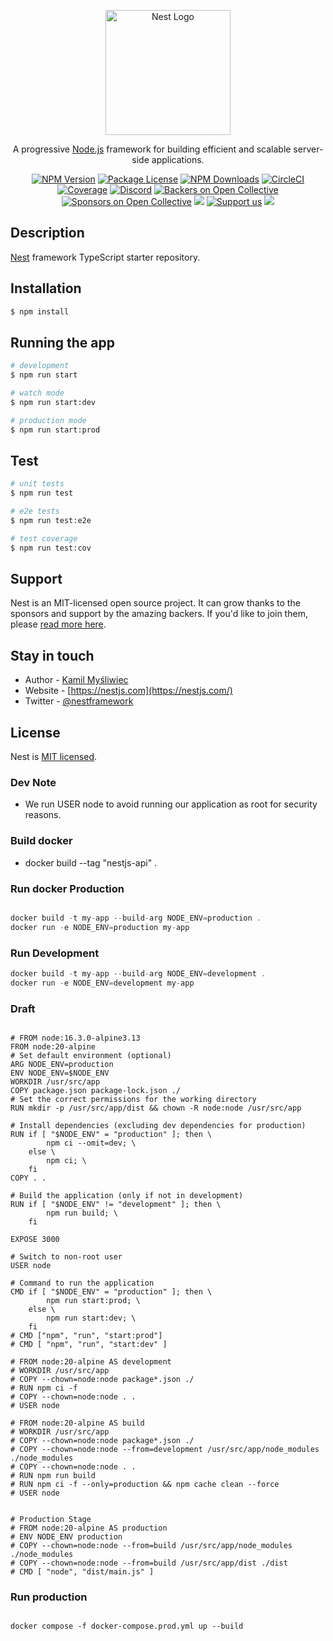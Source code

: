 <p align="center">
  <a href="http://nestjs.com/" target="blank"><img src="https://nestjs.com/img/logo-small.svg" width="200" alt="Nest Logo" /></a>
</p>

[circleci-image]: https://img.shields.io/circleci/build/github/nestjs/nest/master?token=abc123def456
[circleci-url]: https://circleci.com/gh/nestjs/nest

  <p align="center">A progressive <a href="http://nodejs.org" target="_blank">Node.js</a> framework for building efficient and scalable server-side applications.</p>
    <p align="center">
<a href="https://www.npmjs.com/~nestjscore" target="_blank"><img src="https://img.shields.io/npm/v/@nestjs/core.svg" alt="NPM Version" /></a>
<a href="https://www.npmjs.com/~nestjscore" target="_blank"><img src="https://img.shields.io/npm/l/@nestjs/core.svg" alt="Package License" /></a>
<a href="https://www.npmjs.com/~nestjscore" target="_blank"><img src="https://img.shields.io/npm/dm/@nestjs/common.svg" alt="NPM Downloads" /></a>
<a href="https://circleci.com/gh/nestjs/nest" target="_blank"><img src="https://img.shields.io/circleci/build/github/nestjs/nest/master" alt="CircleCI" /></a>
<a href="https://coveralls.io/github/nestjs/nest?branch=master" target="_blank"><img src="https://coveralls.io/repos/github/nestjs/nest/badge.svg?branch=master#9" alt="Coverage" /></a>
<a href="https://discord.gg/G7Qnnhy" target="_blank"><img src="https://img.shields.io/badge/discord-online-brightgreen.svg" alt="Discord"/></a>
<a href="https://opencollective.com/nest#backer" target="_blank"><img src="https://opencollective.com/nest/backers/badge.svg" alt="Backers on Open Collective" /></a>
<a href="https://opencollective.com/nest#sponsor" target="_blank"><img src="https://opencollective.com/nest/sponsors/badge.svg" alt="Sponsors on Open Collective" /></a>
  <a href="https://paypal.me/kamilmysliwiec" target="_blank"><img src="https://img.shields.io/badge/Donate-PayPal-ff3f59.svg"/></a>
    <a href="https://opencollective.com/nest#sponsor"  target="_blank"><img src="https://img.shields.io/badge/Support%20us-Open%20Collective-41B883.svg" alt="Support us"></a>
  <a href="https://twitter.com/nestframework" target="_blank"><img src="https://img.shields.io/twitter/follow/nestframework.svg?style=social&label=Follow"></a>
</p>
  <!--[![Backers on Open Collective](https://opencollective.com/nest/backers/badge.svg)](https://opencollective.com/nest#backer)
  [![Sponsors on Open Collective](https://opencollective.com/nest/sponsors/badge.svg)](https://opencollective.com/nest#sponsor)-->

## Description

[Nest](https://github.com/nestjs/nest) framework TypeScript starter repository.

## Installation

```bash
$ npm install
```

## Running the app

```bash
# development
$ npm run start

# watch mode
$ npm run start:dev

# production mode
$ npm run start:prod
```

## Test

```bash
# unit tests
$ npm run test

# e2e tests
$ npm run test:e2e

# test coverage
$ npm run test:cov
```

## Support

Nest is an MIT-licensed open source project. It can grow thanks to the sponsors and support by the amazing backers. If you'd like to join them, please [read more here](https://docs.nestjs.com/support).

## Stay in touch

- Author - [Kamil Myśliwiec](https://kamilmysliwiec.com)
- Website - [https://nestjs.com](https://nestjs.com/)
- Twitter - [@nestframework](https://twitter.com/nestframework)

## License

Nest is [MIT licensed](LICENSE).

### Dev Note
- We run USER node to avoid running our application as root for security reasons. 


### Build docker 
- docker build --tag "nestjs-api" .

### Run docker Production

```ts

docker build -t my-app --build-arg NODE_ENV=production .
docker run -e NODE_ENV=production my-app

```

### Run Development

```ts
docker build -t my-app --build-arg NODE_ENV=development .
docker run -e NODE_ENV=development my-app
````


### Draft
```

# FROM node:16.3.0-alpine3.13
FROM node:20-alpine
# Set default environment (optional)
ARG NODE_ENV=production
ENV NODE_ENV=$NODE_ENV
WORKDIR /usr/src/app
COPY package.json package-lock.json ./
# Set the correct permissions for the working directory
RUN mkdir -p /usr/src/app/dist && chown -R node:node /usr/src/app

# Install dependencies (excluding dev dependencies for production)
RUN if [ "$NODE_ENV" = "production" ]; then \
        npm ci --omit=dev; \
    else \
        npm ci; \
    fi
COPY . .

# Build the application (only if not in development)
RUN if [ "$NODE_ENV" != "development" ]; then \
        npm run build; \
    fi

EXPOSE 3000

# Switch to non-root user
USER node

# Command to run the application
CMD if [ "$NODE_ENV" = "production" ]; then \
        npm run start:prod; \
    else \
        npm run start:dev; \
    fi
# CMD ["npm", "run", "start:prod"]
# CMD [ "npm", "run", "start:dev" ]

# FROM node:20-alpine AS development
# WORKDIR /usr/src/app
# COPY --chown=node:node package*.json ./
# RUN npm ci -f
# COPY --chown=node:node . .
# USER node

# FROM node:20-alpine AS build
# WORKDIR /usr/src/app
# COPY --chown=node:node package*.json ./
# COPY --chown=node:node --from=development /usr/src/app/node_modules ./node_modules
# COPY --chown=node:node . .
# RUN npm run build
# RUN npm ci -f --only=production && npm cache clean --force
# USER node


# Production Stage
# FROM node:20-alpine AS production
# ENV NODE_ENV production
# COPY --chown=node:node --from=build /usr/src/app/node_modules ./node_modules
# COPY --chown=node:node --from=build /usr/src/app/dist ./dist
# CMD [ "node", "dist/main.js" ]

```

### Run production

```

docker compose -f docker-compose.prod.yml up --build

```